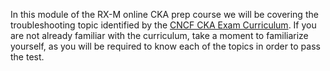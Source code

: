 <!-- CKA Self-Study Mod 5 -->

In this module of the RX-M online CKA prep course we will be covering the troubleshooting topic identified by the [CNCF CKA Exam Curriculum](https://github.com/cncf/curriculum/blob/master/CKA_Curriculum_v1.26.pdf). If you are not already familiar with the curriculum, take a moment to familiarize yourself, as you will be required to know each of the topics in order to pass the test.
